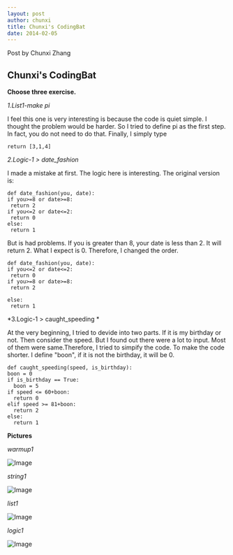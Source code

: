```yaml
---
layout: post
author: chunxi
title: Chunxi's CodingBat
date: 2014-02-05
---
```


Post by Chunxi Zhang

## Chunxi's CodingBat

**Choose three exercise.**

*1.List1-make pi*

 I feel this one is very interesting is because the code is quiet simple. I thought the problem would be harder. 
 So I tried to define pi as the first step. In fact, you do not need to do that. Finally, I simply type
 
 ```
 return [3,1,4]
 ```
 
 *2.Logic-1 > date_fashion*
 
 I made a mistake at first. The logic here is interesting. 
 The original version is:
 
  ```
 def date_fashion(you, date):
  if you>=8 or date>=8:
   return 2
  if you<=2 or date<=2:
   return 0
  else:
   return 1
  ```
   
   But is had problems. If you is greater than 8, your date is less than 2. It will return 2. What I expect is 0. Therefore, I changed the order.
  
  ```
  def date_fashion(you, date):
  if you<=2 or date<=2:
   return 0
  if you>=8 or date>=8:
   return 2
  
  else:
   return 1
  ```
  
  *3.Logic-1 > caught_speeding *
 
  At the very beginning, I tried to devide into two parts. If it is my birthday or not. Then consider the speed. But I found out there were a lot to input. Most of them were same.Therefore, I tried to simpify the code. To make the code shorter. I define "boon", if it is not the birthday, it will be 0.
 
 ```
def caught_speeding(speed, is_birthday):
 boon = 0
 if is_birthday == True:
   boon = 5
 if speed <= 60+boon:
   return 0
 elif speed >= 81+boon:
   return 2
 else:
   return 1
 ```
 
 **Pictures**
 
 *warmup1*
 
 ![Image](http://farm6.staticflickr.com/5518/12331086384_0a5f30a6a7_m.jpg)
 
 *string1*
 
 ![Image](http://farm4.staticflickr.com/3778/12330665145_f2cb1c4548_m.jpg)
 
 *list1*
 
 ![Image](http://farm8.staticflickr.com/7416/12331126244_5daa15dcfb_m.jpg)
 
 *logic1*
 
 ![Image](http://farm4.staticflickr.com/3725/12331141364_d866c7f812_m.jpg)
 
 
  
  
  
